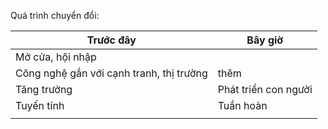 Quá trình chuyển đổi:

| Trước đây                                | Bây giờ              |
| ---------------------------------------- | -------------------- |
| Mở cửa, hội nhập                         |                      |
| Công nghệ gắn với cạnh tranh, thị trường | thêm                 |
| Tăng trưởng                              | Phát triển con người |
| Tuyến tính                               | Tuần hoàn            |
|                                          |                      |
